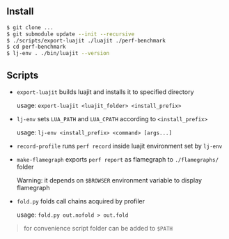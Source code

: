 ## Install

```bash
$ git clone ...
$ git submodule update --init --recursive
$ ./scripts/export-luajit ./luajit ./perf-benchmark
$ cd perf-benchmark
$ lj-env . ./bin/luajit --version
```

## Scripts
- `export-luajit` builds luajit and installs it to specified directory

  usage: `export-luajit <luajit_folder> <install_prefix>`

- `lj-env` sets `LUA_PATH` and `LUA_CPATH` according to `<install_prefix>`

  usage: `lj-env <install_prefix> <command> [args...]`

- `record-profile` runs `perf record` inside luajit environment set by `lj-env`

- `make-flamegraph` exports `perf report` as flamegraph to `./flamegraphs/` 
  folder

  Warning: it depends on `$BROWSER` environment variable to display flamegraph

- `fold.py` folds call chains acquired by profiler

  usage: `fold.py out.nofold > out.fold`

> for convenience script folder can be added to `$PATH`
